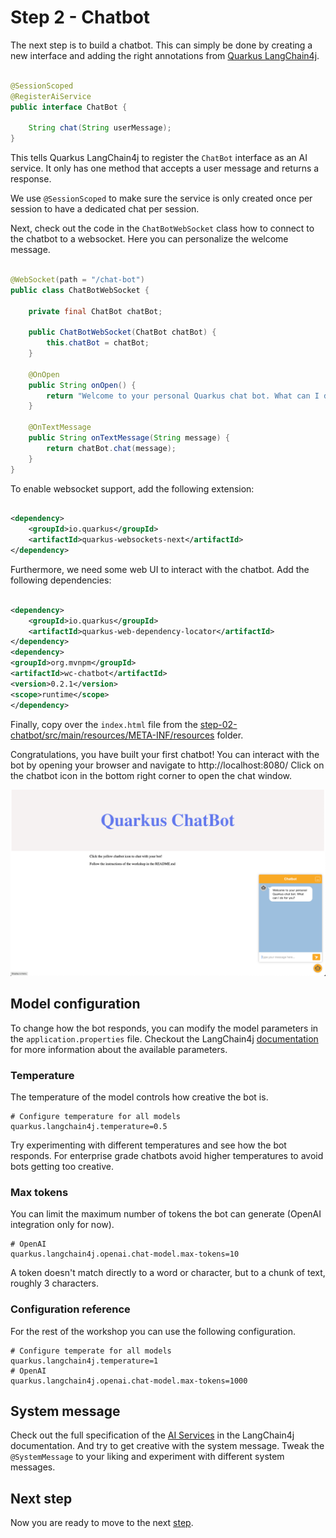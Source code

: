 # Step 2 - Chatbot

The next step is to build a chatbot.
This can simply be done by creating a new interface and adding the right annotations
from [Quarkus LangChain4j](https://docs.quarkiverse.io/quarkus-langchain4j/dev/quickstart.html#ai-service).

```java

@SessionScoped
@RegisterAiService
public interface ChatBot {

    String chat(String userMessage);
}
```

This tells Quarkus LangChain4j to register the `ChatBot` interface as an AI service.
It only has one method that accepts a user message and returns a response.

We use `@SessionScoped` to make sure the service is only created once per session to have a dedicated chat per session.

Next, check out the code in the `ChatBotWebSocket` class how to connect to the chatbot to a websocket.
Here you can personalize the welcome message.

```java

@WebSocket(path = "/chat-bot")
public class ChatBotWebSocket {

    private final ChatBot chatBot;

    public ChatBotWebSocket(ChatBot chatBot) {
        this.chatBot = chatBot;
    }

    @OnOpen
    public String onOpen() {
        return "Welcome to your personal Quarkus chat bot. What can I do for you?";
    }

    @OnTextMessage
    public String onTextMessage(String message) {
        return chatBot.chat(message);
    }
}
```

To enable websocket support, add the following extension:

```xml

<dependency>
    <groupId>io.quarkus</groupId>
    <artifactId>quarkus-websockets-next</artifactId>
</dependency>
```

Furthermore, we need some web UI to interact with the chatbot. Add the following dependencies:

```xml

<dependency>
    <groupId>io.quarkus</groupId>
    <artifactId>quarkus-web-dependency-locator</artifactId>
</dependency>
<dependency>
<groupId>org.mvnpm</groupId>
<artifactId>wc-chatbot</artifactId>
<version>0.2.1</version>
<scope>runtime</scope>
</dependency>
```

Finally, copy over the `index.html` file from
the [step-02-chatbot/src/main/resources/META-INF/resources](src/main/resources/META-INF/resources) folder.

Congratulations, you have built your first chatbot!
You can interact with the bot by opening your browser and navigate to http://localhost:8080/
Click on the chatbot icon in the bottom right corner to open the chat window.

![chatbot.png](./../docs/images/chatbot.png)

## Model configuration

To change how the bot responds, you can modify the model parameters in the `application.properties` file.
Checkout the
LangChain4j [documentation](https://docs.quarkiverse.io/quarkus-langchain4j/dev/guide-prompt-engineering.html#_chat_model_configuration)
for more information about the available parameters.

### Temperature

The temperature of the model controls how creative the bot is.

```properties
# Configure temperature for all models
quarkus.langchain4j.temperature=0.5
```

Try experimenting with different temperatures and see how the bot responds.
For enterprise grade chatbots avoid higher temperatures to avoid bots getting too creative.

### Max tokens

You can limit the maximum number of tokens the bot can generate  (OpenAI integration only for now).

```properties
# OpenAI
quarkus.langchain4j.openai.chat-model.max-tokens=10
```

A token doesn't match directly to a word or character, but to a chunk of text, roughly 3 characters.

### Configuration reference

For the rest of the workshop you can use the following configuration.

```properties
# Configure temperate for all models
quarkus.langchain4j.temperature=1
# OpenAI
quarkus.langchain4j.openai.chat-model.max-tokens=1000
```

## System message

Check out the full specification of
the [AI Services](https://docs.quarkiverse.io/quarkus-langchain4j/dev/ai-services.html#_annotations_reference)
in the LangChain4j documentation.
And try to get creative with the system message.
Tweak the `@SystemMessage` to your liking and experiment with different system messages.

## Next step

Now you are ready to move to the next [step](./../step-03-authentication/README.md).
